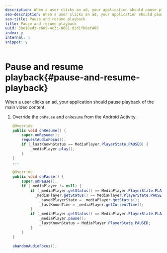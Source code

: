 ```yaml
---
description: When a user clicks an ad, your application should pause playback of the main video content.
seo-description: When a user clicks an ad, your application should pause playback of the main video content.
seo-title: Pause and resume playback
title: Pause and resume playback
uuid: 3be18ed3-c689-4c3c-8681-d2d1fb8ef409
index: y
internal: n
snippet: y
---
```


# Pause and resume playback{#pause-and-resume-playback}

When a user clicks an ad, your application should pause playback of the main video content.

1. Override the `onPause` and `onResume` from the Android Activity.

   ```java
   @Override 
   public void onResume() { 
       super.onResume(); 
       requestAudioFocus(); 
       if (_lastKnownStatus == MediaPlayer.PlayerState.PAUSED) { 
           _mediaPlayer.play(); 
       } 
   } 
   ... 
    
   @Override 
   public void onPause() { 
       super.onPause(); 
       if (_mediaPlayer != null) { 
           if (_mediaPlayer.getStatus() == MediaPlayer.PlayerState.PLAYING || 
             _mediaPlayer.getStatus() == MediaPlayer.PlayerState.PAUSED) { 
               _savedPlayerState = _mediaPlayer.getStatus(); 
               _lastKnownTime = _mediaPlayer.getCurrentTime(); 
           } 
           if (_mediaPlayer.getStatus() == MediaPlayer.PlayerState.PLAYING) { 
               _mediaPlayer.pause(); 
               _lastKnownStatus = MediaPlayer.PlayerState.PAUSED; 
           } 
       } 
   } 
    
   abandonAudioFocus(); 
   
   ```

